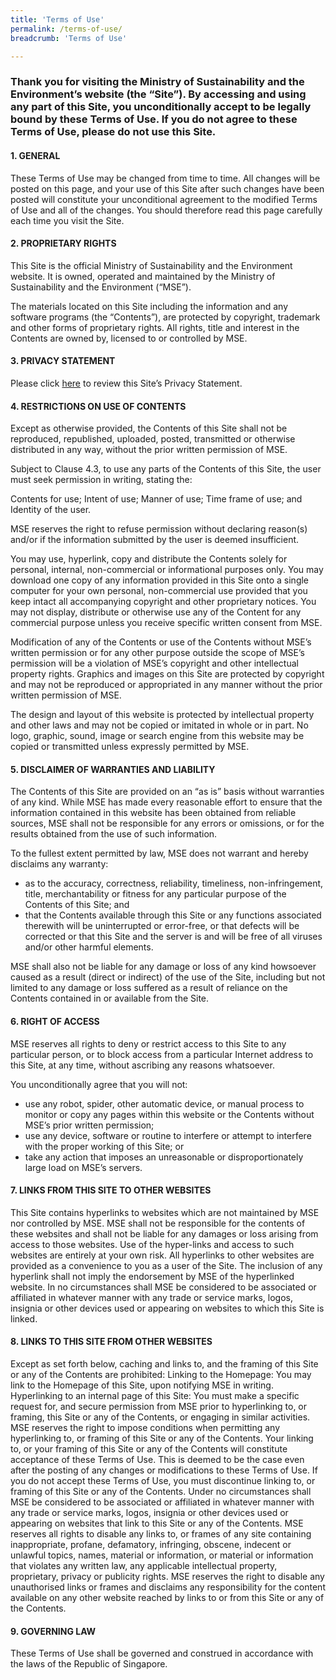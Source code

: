 ```yaml
---
title: 'Terms of Use'
permalink: /terms-of-use/
breadcrumb: 'Terms of Use'

---
```


### Thank you for visiting the Ministry of Sustainability and the Environment’s website (the “Site”). By accessing and using any part of this Site, you unconditionally accept to be legally bound by these Terms of Use. If you do not agree to these Terms of Use, please do not use this Site.

#### 1. GENERAL

These Terms of Use may be changed from time to time. All changes will be posted on this page, and your use of this Site after such changes have been posted will constitute your unconditional agreement to the modified Terms of Use and all of the changes. You should therefore read this page carefully each time you visit the Site.

#### 2. PROPRIETARY RIGHTS

This Site is the official Ministry of Sustainability and the Environment website. It is owned, operated and maintained by the Ministry of Sustainability and the Environment (“MSE”).

The materials located on this Site including the information and any software programs (the “Contents”), are protected by copyright, trademark and other forms of proprietary rights. All rights, title and interest in the Contents are owned by, licensed to or controlled by MSE.

#### 3. PRIVACY STATEMENT
Please click [here](https://www.mse.gov.sg/privacy/) to review this Site’s Privacy Statement.

#### 4. RESTRICTIONS ON USE OF CONTENTS

Except as otherwise provided, the Contents of this Site shall not be reproduced, republished, uploaded, posted, transmitted or otherwise distributed in any way, without the prior written permission of MSE.

Subject to Clause 4.3, to use any parts of the Contents of this Site, the user must seek permission in writing, stating the:

Contents for use; 
Intent of use; 
Manner of use; 
Time frame of use; and 
Identity of the user.

MSE reserves the right to refuse permission without declaring reason(s) and/or if the information submitted by the user is deemed insufficient.

You may use, hyperlink, copy and distribute the Contents solely for personal, internal, non-commercial or informational purposes only. You may download one copy of any information provided in this Site onto a single computer for your own personal, non-commercial use provided that you keep intact all accompanying copyright and other proprietary notices. You may not display, distribute or otherwise use any of the Content for any commercial purpose unless you receive specific written consent from MSE.

Modification of any of the Contents or use of the Contents without MSE’s written permission or for any other purpose outside the scope of MSE’s permission will be a violation of MSE’s copyright and other intellectual property rights. Graphics and images on this Site are protected by copyright and may not be reproduced or appropriated in any manner without the prior written permission of MSE.

The design and layout of this website is protected by intellectual property and other laws and may not be copied or imitated in whole or in part. No logo, graphic, sound, image or search engine from this website may be copied or transmitted unless expressly permitted by MSE.

#### 5. DISCLAIMER OF WARRANTIES AND LIABILITY

The Contents of this Site are provided on an “as is” basis without warranties of any kind. While MSE has made every reasonable effort to ensure that the information contained in this website has been obtained from reliable sources, MSE shall not be responsible for any errors or omissions, or for the results obtained from the use of such information.

To the fullest extent permitted by law, MSE does not warrant and hereby disclaims any warranty:

* as to the accuracy, correctness, reliability, timeliness, non-infringement, title, merchantability or fitness for any particular purpose of the Contents of this Site; and
* that the Contents available through this Site or any functions associated therewith will be uninterrupted or error-free, or that defects will be corrected or that this Site and the server is and will be free of all viruses and/or other harmful elements.

MSE shall also not be liable for any damage or loss of any kind howsoever caused as a result (direct or indirect) of the use of the Site, including but not limited to any damage or loss suffered as a result of reliance on the Contents contained in or available from the Site.

#### 6. RIGHT OF ACCESS

MSE reserves all rights to deny or restrict access to this Site to any particular person, or to block access from a particular Internet address to this Site, at any time, without ascribing any reasons whatsoever. 

You unconditionally agree that you will not:

* use any robot, spider, other automatic device, or manual process to monitor or copy any pages within this website or the Contents without MSE’s prior written permission;
* use any device, software or routine to interfere or attempt to interfere with the proper working of this Site; or
* take any action that imposes an unreasonable or disproportionately large load on MSE’s servers.

#### 7. LINKS FROM THIS SITE TO OTHER WEBSITES
This Site contains hyperlinks to websites which are not maintained by MSE nor controlled by MSE. MSE shall not be responsible for the contents of these websites and shall not be liable for any damages or loss arising from access to those websites. Use of the hyper-links and access to such websites are entirely at your own risk. All hyperlinks to other websites are provided as a convenience to you as a user of the Site. The inclusion of any hyperlink shall not imply the endorsement by MSE of the hyperlinked website. In no circumstances shall MSE be considered to be associated or affiliated in whatever manner with any trade or service marks, logos, insignia or other devices used or appearing on websites to which this Site is linked.

#### 8. LINKS TO THIS SITE FROM OTHER WEBSITES
Except as set forth below, caching and links to, and the framing of this Site or any of the Contents are prohibited: Linking to the Homepage: You may link to the Homepage of this Site, upon notifying MSE in writing. Hyperlinking to an internal page of this Site: You must make a specific request for, and secure permission from MSE prior to hyperlinking to, or framing, this Site or any of the Contents, or engaging in similar activities. MSE reserves the right to impose conditions when permitting any hyperlinking to, or framing of this Site or any of the Contents. Your linking to, or your framing of this Site or any of the Contents will constitute acceptance of these Terms of Use. This is deemed to be the case even after the posting of any changes or modifications to these Terms of Use. If you do not accept these Terms of Use, you must discontinue linking to, or framing of this Site or any of the Contents. Under no circumstances shall MSE be considered to be associated or affiliated in whatever manner with any trade or service marks, logos, insignia or other devices used or appearing on websites that link to this Site or any of the Contents. MSE reserves all rights to disable any links to, or frames of any site containing inappropriate, profane, defamatory, infringing, obscene, indecent or unlawful topics, names, material or information, or material or information that violates any written law, any applicable intellectual property, proprietary, privacy or publicity rights. MSE reserves the right to disable any unauthorised links or frames and disclaims any responsibility for the content available on any other website reached by links to or from this Site or any of the Contents.

#### 9. GOVERNING LAW
These Terms of Use shall be governed and construed in accordance with the laws of the Republic of Singapore.
